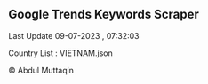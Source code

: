 

## Google Trends Keywords Scraper 
 
Last Update 09-07-2023 , 07:32:03

Country List :
VIETNAM.json



© Abdul Muttaqin 
